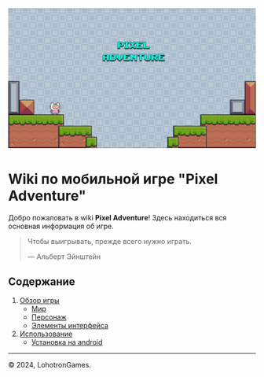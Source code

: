 # [![preview](./preview.jpg)](./features/main.md)

# Wiki по мобильной игре "Pixel Adventure"

Добро пожаловать в wiki **Pixel Adventure**! Здесь находиться вся основная информация об игре.

> Чтобы выигрывать, прежде всего нужно играть.
> 
> — Альберт Эйнштейн

## Содержание
1. [Обзор игры](features/main.md)
   - [Мир](features/game/environment.md)
   - [Персонаж](features/game/hero.md)
   - [Элементы интерфейса](features/ui/uiElements.md)
2. [Использование](init/overview.md)
   - [Установка на android](init/download/android.md)

---

© 2024, LohotronGames.